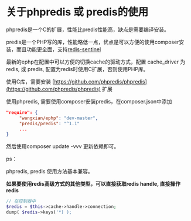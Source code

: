 # 关于phpredis 或 predis的使用

phpredis是一个C的扩展，性能比predis性能高，缺点是需要编译安装。

predis是一个PHP写的库，性能略低一点，优点是可以方便的使用composer安装，而且功能更全面，支持[redis-sentinel](http://redis.io/topics/sentinel)

最新的ephp在配置中可以方便的切换cache的驱动方式，配置 cache\_driver 为 redis, 或 predis, 配置为redis时使用C扩展，否则使用PHP库。

使用C库，需要安装 [https://github.com/phpredis/phpredis](https://github.com/phpredis/phpredis) 扩展

使用phpredis, 需要使用composer安装predis，在composer.json中添加

```json
"require": {
     "wangxian/ephp": "dev-master",
     "predis/predis": "^1.1"
     ...
}
```

然后使用composer update -vvv 更新依赖即可。

ps：

phpredis, predis 使用方法基本兼容。

**如果要使用redis高级方式的其他类型，可以直接获取redis handle, 直接操作redis**

```php
// 在控制器中
$redis = $this->cache->handle->connection;
dump( $redis->keys('*) );
```



